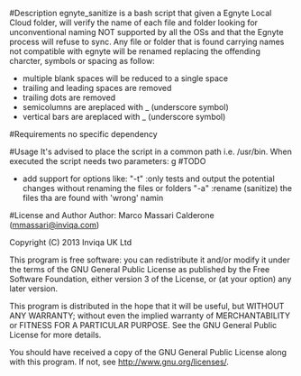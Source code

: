 #Description
egnyte_sanitize is a bash script that given a Egnyte Local Cloud folder, will verify the name of each file and folder looking for unconventional naming NOT supported by all the OSs and that the Egnyte process will refuse to sync. Any file or folder that is found carrying names not compatible with egnyte will be renamed replacing the offending charcter, symbols or spacing as follow:
- multiple blank spaces will be reduced to a single space
- trailing and leading spaces are removed
- trailing dots are removed
- semicolumns are areplaced with _ (underscore symbol)
- vertical bars are areplaced with _ (underscore symbol)

#Requirements
no specific dependency

#Usage
It's advised to place the script in a common path i.e. /usr/bin.
When executed the script needs two parameters: <elc folder path>g 
#TODO
- add support for options like:
"-t" :only tests and output the potential changes without renaming the files or folders
"-a" :rename (sanitize) the files tha are found with 'wrong' namin


#License and Author
Author: Marco Massari Calderone (mmassari@inviqa.com)

Copyright (C) 2013 Inviqa UK Ltd

This program is free software: you can redistribute it and/or modify it under the terms of the GNU General Public License as published by the Free Software Foundation, either version 3 of the License, or (at your option) any later version.

This program is distributed in the hope that it will be useful, but WITHOUT ANY WARRANTY; without even the implied warranty of MERCHANTABILITY or FITNESS FOR A PARTICULAR PURPOSE. See the GNU General Public License for more details.

You should have received a copy of the GNU General Public License along with this program. If not, see http://www.gnu.org/licenses/.

